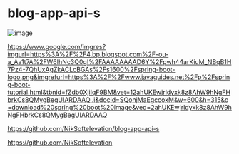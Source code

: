 # blog-app-api-s

![image](https://user-images.githubusercontent.com/122023966/212682670-c5704be7-ae78-47df-86f6-2194af8e4ab1.png)

https://www.google.com/imgres?imgurl=https%3A%2F%2F4.bp.blogspot.com%2F-ou-a_Aa1t7A%2FW6IhNc3Q0gI%2FAAAAAAAAD6Y%2Fpwh44arKiuM_NBqB1H7Pz4-7QhUxAgZkACLcBGAs%2Fs1600%2Fspring-boot-logo.png&imgrefurl=https%3A%2F%2Fwww.javaguides.net%2Fp%2Fspring-boot-tutorial.html&tbnid=fZdb0XjiIqF9BM&vet=12ahUKEwjrldyxk8z8AhW9hNgFHbrkCs8QMygBegUIARDAAQ..i&docid=SQonjMaEgccoxM&w=600&h=315&q=download%20spring%20boot%20image&ved=2ahUKEwjrldyxk8z8AhW9hNgFHbrkCs8QMygBegUIARDAAQ

https://github.com/NikSoftelevation/blog-app-api-s

https://github.com/NikSoftelevation


